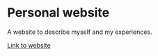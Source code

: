 # Personal website

A website to describe myself and my experiences.

[Link to website](http://vincentfougeras.shost.ca)

